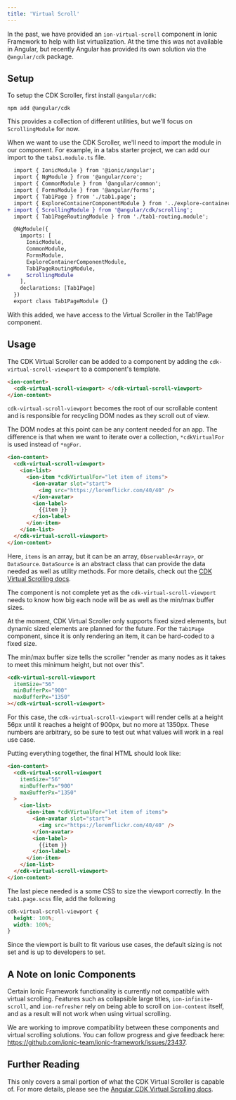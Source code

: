```yaml
---
title: 'Virtual Scroll'
---
```


In the past, we have provided an `ion-virtual-scroll` component in Ionic Framework to help with list virtualization. At the time this was not available in Angular, but recently Angular has provided its own solution via the `@angular/cdk` package.

## Setup

To setup the CDK Scroller, first install `@angular/cdk`:

```shell
npm add @angular/cdk
```

This provides a collection of different utilities, but we'll focus on `ScrollingModule` for now.

When we want to use the CDK Scroller, we'll need to import the module in our component. For example, in a tabs starter project, we can add our import to the `tabs1.module.ts` file.

```diff
  import { IonicModule } from '@ionic/angular';
  import { NgModule } from '@angular/core';
  import { CommonModule } from '@angular/common';
  import { FormsModule } from '@angular/forms';
  import { Tab1Page } from './tab1.page';
  import { ExploreContainerComponentModule } from '../explore-container/explore-container.module';
+ import { ScrollingModule } from '@angular/cdk/scrolling';
  import { Tab1PageRoutingModule } from './tab1-routing.module';

  @NgModule({
    imports: [
      IonicModule,
      CommonModule,
      FormsModule,
      ExploreContainerComponentModule,
      Tab1PageRoutingModule,
+     ScrollingModule
    ],
    declarations: [Tab1Page]
  })
  export class Tab1PageModule {}
```

With this added, we have access to the Virtual Scroller in the Tab1Page component.

## Usage

The CDK Virtual Scroller can be added to a component by adding the `cdk-virtual-scroll-viewport` to a component's template.

```html
<ion-content>
  <cdk-virtual-scroll-viewport> </cdk-virtual-scroll-viewport>
</ion-content>
```

`cdk-virtual-scroll-viewport` becomes the root of our scrollable content and is responsible for recycling DOM nodes as they scroll out of view.

The DOM nodes at this point can be any content needed for an app. The difference is that when we want to iterate over a collection, `*cdkVirtualFor` is used instead of `*ngFor`.

```html
<ion-content>
  <cdk-virtual-scroll-viewport>
    <ion-list>
      <ion-item *cdkVirtualFor="let item of items">
        <ion-avatar slot="start">
          <img src="https://loremflickr.com/40/40" />
        </ion-avatar>
        <ion-label>
          {{item }}
        </ion-label>
      </ion-item>
    </ion-list>
  </cdk-virtual-scroll-viewport>
</ion-content>
```

Here, `items` is an array, but it can be an array, `Observable<Array>`, or `DataSource`. `DataSource` is an abstract class that can provide the data needed as well as utility methods. For more details, check out the [CDK Virtual Scrolling docs](https://material.angular.io/cdk/scrolling/overview).

The component is not complete yet as the `cdk-virtual-scroll-viewport` needs to know how big each node will be as well as the min/max buffer sizes.

At the moment, CDK Virtual Scroller only supports fixed sized elements, but dynamic sized elements are planned for the future. For the `Tab1Page` component, since it is only rendering an item, it can be hard-coded to a fixed size.

The min/max buffer size tells the scroller "render as many nodes as it takes to meet this minimum height, but not over this".

```html
<cdk-virtual-scroll-viewport
  itemSize="56"
  minBufferPx="900"
  maxBufferPx="1350"
></cdk-virtual-scroll-viewport>
```

For this case, the `cdk-virtual-scroll-viewport` will render cells at a height 56px until it reaches a height of 900px, but no more at 1350px. These numbers are arbitrary, so be sure to test out what values will work in a real use case.



Putting everything together, the final HTML should look like:

```html
<ion-content>
  <cdk-virtual-scroll-viewport
    itemSize="56"
    minBufferPx="900"
    maxBufferPx="1350"
  >
    <ion-list>
      <ion-item *cdkVirtualFor="let item of items">
        <ion-avatar slot="start">
          <img src="https://loremflickr.com/40/40" />
        </ion-avatar>
        <ion-label>
          {{item }}
        </ion-label>
      </ion-item>
    </ion-list>
  </cdk-virtual-scroll-viewport>
</ion-content>
```


The last piece needed is a some CSS to size the viewport correctly. In the `tab1.page.scss` file, add the following

```scss
cdk-virtual-scroll-viewport {
  height: 100%;
  width: 100%;
}
```

Since the viewport is built to fit various use cases, the default sizing is not set and is up to developers to set.

## A Note on Ionic Components

Certain Ionic Framework functionality is currently not compatible with virtual scrolling. Features such as collapsible large titles, `ion-infinite-scroll`, and `ion-refresher` rely on being able to scroll on `ion-content` itself, and as a result will not work when using virtual scrolling.

We are working to improve compatibility between these components and virtual scrolling solutions. You can follow progress and give feedback here: https://github.com/ionic-team/ionic-framework/issues/23437.

## Further Reading

This only covers a small portion of what the CDK Virtual Scroller is capable of. For more details, please see the [Angular CDK Virtual Scrolling docs](https://material.angular.io/cdk/scrolling/overview).
